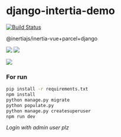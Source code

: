 # django-intertia-demo

[![Build Status](https://travis-ci.org/zodman/django-inertia-demo.svg?branch=master)](https://travis-ci.org/zodman/django-inertia-demo)

@inertiajs/inertia-vue+parcel+django

![](https://i.imgur.com/9vQ1pzV.png)
![](https://i.imgur.com/0GbJBwU.png)

![](http://g.recordit.co/YoGQwh49JI.gif)

### For run

```bash
pip install -r requirements.txt
npm install
python manage.py migrate
python populate.py 
python manage.py createsuperuser
npm run dev
```

*Login with admin user plz*




